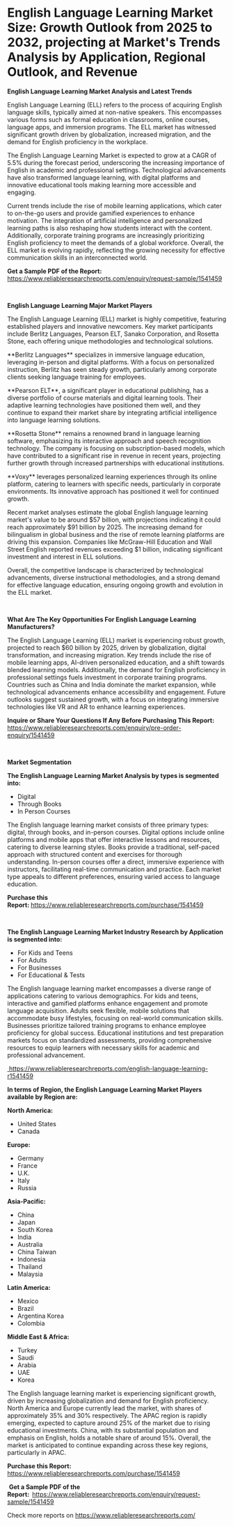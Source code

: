 <p><h1>English Language Learning Market Size: Growth Outlook from 2025 to 2032, projecting at Market's Trends Analysis by Application, Regional Outlook, and Revenue</h1></p><p><strong>English Language Learning Market Analysis and Latest Trends</strong></p>
<p><p>English Language Learning (ELL) refers to the process of acquiring English language skills, typically aimed at non-native speakers. This encompasses various forms such as formal education in classrooms, online courses, language apps, and immersion programs. The ELL market has witnessed significant growth driven by globalization, increased migration, and the demand for English proficiency in the workplace.</p><p>The English Language Learning Market is expected to grow at a CAGR of 5.5% during the forecast period, underscoring the increasing importance of English in academic and professional settings. Technological advancements have also transformed language learning, with digital platforms and innovative educational tools making learning more accessible and engaging. </p><p>Current trends include the rise of mobile learning applications, which cater to on-the-go users and provide gamified experiences to enhance motivation. The integration of artificial intelligence and personalized learning paths is also reshaping how students interact with the content. Additionally, corporate training programs are increasingly prioritizing English proficiency to meet the demands of a global workforce. Overall, the ELL market is evolving rapidly, reflecting the growing necessity for effective communication skills in an interconnected world.</p></p>
<p><strong>Get a Sample PDF of the Report:&nbsp;</strong> <a href="https://www.reliableresearchreports.com/enquiry/request-sample/1541459?utm_campaign=2251&utm_medium=2&utm_source=Github&utm_content=ia&utm_term=09032025&utm_id=english-language-learning">https://www.reliableresearchreports.com/enquiry/request-sample/1541459</a></p>
<p>&nbsp;</p>
<p><strong>English Language Learning Major Market Players</strong></p>
<p><p>The English Language Learning (ELL) market is highly competitive, featuring established players and innovative newcomers. Key market participants include Berlitz Languages, Pearson ELT, Sanako Corporation, and Rosetta Stone, each offering unique methodologies and technological solutions.</p><p>**Berlitz Languages** specializes in immersive language education, leveraging in-person and digital platforms. With a focus on personalized instruction, Berlitz has seen steady growth, particularly among corporate clients seeking language training for employees. </p><p>**Pearson ELT**, a significant player in educational publishing, has a diverse portfolio of course materials and digital learning tools. Their adaptive learning technologies have positioned them well, and they continue to expand their market share by integrating artificial intelligence into language learning solutions.</p><p>**Rosetta Stone** remains a renowned brand in language learning software, emphasizing its interactive approach and speech recognition technology. The company is focusing on subscription-based models, which have contributed to a significant rise in revenue in recent years, projecting further growth through increased partnerships with educational institutions.</p><p>**Voxy** leverages personalized learning experiences through its online platform, catering to learners with specific needs, particularly in corporate environments. Its innovative approach has positioned it well for continued growth.</p><p>Recent market analyses estimate the global English language learning market's value to be around $57 billion, with projections indicating it could reach approximately $91 billion by 2025. The increasing demand for bilingualism in global business and the rise of remote learning platforms are driving this expansion. Companies like McGraw-Hill Education and Wall Street English reported revenues exceeding $1 billion, indicating significant investment and interest in ELL solutions.</p><p>Overall, the competitive landscape is characterized by technological advancements, diverse instructional methodologies, and a strong demand for effective language education, ensuring ongoing growth and evolution in the ELL market.</p></p>
<p>&nbsp;</p>
<p><strong>What Are The Key Opportunities For English Language Learning Manufacturers?</strong></p>
<p><p>The English Language Learning (ELL) market is experiencing robust growth, projected to reach $60 billion by 2025, driven by globalization, digital transformation, and increasing migration. Key trends include the rise of mobile learning apps, AI-driven personalized education, and a shift towards blended learning models. Additionally, the demand for English proficiency in professional settings fuels investment in corporate training programs. Countries such as China and India dominate the market expansion, while technological advancements enhance accessibility and engagement. Future outlooks suggest sustained growth, with a focus on integrating immersive technologies like VR and AR to enhance learning experiences.</p></p>
<p><strong>Inquire or Share Your Questions If Any Before Purchasing This Report:</strong> <a href="https://www.reliableresearchreports.com/enquiry/pre-order-enquiry/1541459?utm_campaign=2251&utm_medium=2&utm_source=Github&utm_content=ia&utm_term=09032025&utm_id=english-language-learning">https://www.reliableresearchreports.com/enquiry/pre-order-enquiry/1541459</a></p>
<p>&nbsp;</p>
<p><strong>Market Segmentation</strong></p>
<p><strong>The English Language Learning Market Analysis by types is segmented into:</strong></p>
<p><ul><li>Digital</li><li>Through Books</li><li>In Person Courses</li></ul></p>
<p><p>The English language learning market consists of three primary types: digital, through books, and in-person courses. Digital options include online platforms and mobile apps that offer interactive lessons and resources, catering to diverse learning styles. Books provide a traditional, self-paced approach with structured content and exercises for thorough understanding. In-person courses offer a direct, immersive experience with instructors, facilitating real-time communication and practice. Each market type appeals to different preferences, ensuring varied access to language education.</p></p>
<p><strong>Purchase this Report:&nbsp;</strong><a href="https://www.reliableresearchreports.com/purchase/1541459?utm_campaign=2251&utm_medium=2&utm_source=Github&utm_content=ia&utm_term=09032025&utm_id=english-language-learning">https://www.reliableresearchreports.com/purchase/1541459</a></p>
<p>&nbsp;</p>
<p><strong>The English Language Learning Market Industry Research by Application is segmented into:</strong></p>
<p><ul><li>For Kids and Teens</li><li>For Adults</li><li>For Businesses</li><li>For Educational & Tests</li></ul></p>
<p><p>The English language learning market encompasses a diverse range of applications catering to various demographics. For kids and teens, interactive and gamified platforms enhance engagement and promote language acquisition. Adults seek flexible, mobile solutions that accommodate busy lifestyles, focusing on real-world communication skills. Businesses prioritize tailored training programs to enhance employee proficiency for global success. Educational institutions and test preparation markets focus on standardized assessments, providing comprehensive resources to equip learners with necessary skills for academic and professional advancement.</p></p>
<p><a href="https://www.reliableresearchreports.com/english-language-learning-r1541459?utm_campaign=2251&utm_medium=2&utm_source=Github&utm_content=ia&utm_term=09032025&utm_id=english-language-learning">&nbsp;https://www.reliableresearchreports.com/english-language-learning-r1541459</a></p>
<p><strong>In terms of Region, the English Language Learning Market Players available by Region are:</strong></p>
<p>
    <p> <strong> North America: </strong>
        <ul>
            <li>United States</li>
            <li>Canada</li>
        </ul>
        </p> 
    <p> <strong> Europe: </strong>
        <ul>
            <li>Germany</li>
            <li>France</li>
            <li>U.K.</li>
            <li>Italy</li>
            <li>Russia</li>
        </ul>
        </p> 
    <p> <strong> Asia-Pacific: </strong>
        <ul>
            <li>China</li>
            <li>Japan</li>
            <li>South Korea</li>
            <li>India</li>
            <li>Australia</li>
            <li>China Taiwan</li>
            <li>Indonesia</li>
            <li>Thailand</li>
            <li>Malaysia</li>
        </ul>
        </p> 
    <p> <strong> Latin America: </strong>
        <ul>
            <li>Mexico</li>
            <li>Brazil</li>
            <li>Argentina Korea</li>
            <li>Colombia</li>
        </ul>
        </p> 
    <p> <strong> Middle East & Africa: </strong>
        <ul>
            <li>Turkey</li>
            <li>Saudi</li>
            <li>Arabia</li>
            <li>UAE</li>
            <li>Korea</li>
        </ul>
    </p>
    </p>
<p><p>The English language learning market is experiencing significant growth, driven by increasing globalization and demand for English proficiency. North America and Europe currently lead the market, with shares of approximately 35% and 30% respectively. The APAC region is rapidly emerging, expected to capture around 25% of the market due to rising educational investments. China, with its substantial population and emphasis on English, holds a notable share of around 15%. Overall, the market is anticipated to continue expanding across these key regions, particularly in APAC.</p></p>
<p><strong>Purchase this Report: </strong><a href="https://www.reliableresearchreports.com/purchase/1541459?utm_campaign=2251&utm_medium=2&utm_source=Github&utm_content=ia&utm_term=09032025&utm_id=english-language-learning">https://www.reliableresearchreports.com/purchase/1541459</a></p>
<p>&nbsp;<strong>Get a Sample PDF of the Report:&nbsp;&nbsp;</strong><a href="https://www.reliableresearchreports.com/enquiry/request-sample/1541459?utm_campaign=2251&utm_medium=2&utm_source=Github&utm_content=ia&utm_term=09032025&utm_id=english-language-learning">https://www.reliableresearchreports.com/enquiry/request-sample/1541459</a></p>
<p><strong></strong></p>
<p>Check more reports on <a href="https://www.reliableresearchreports.com/?utm_campaign=2251&utm_medium=2&utm_source=Github&utm_content=ia&utm_term=09032025&utm_id=english-language-learning">https://www.reliableresearchreports.com/</a></p>